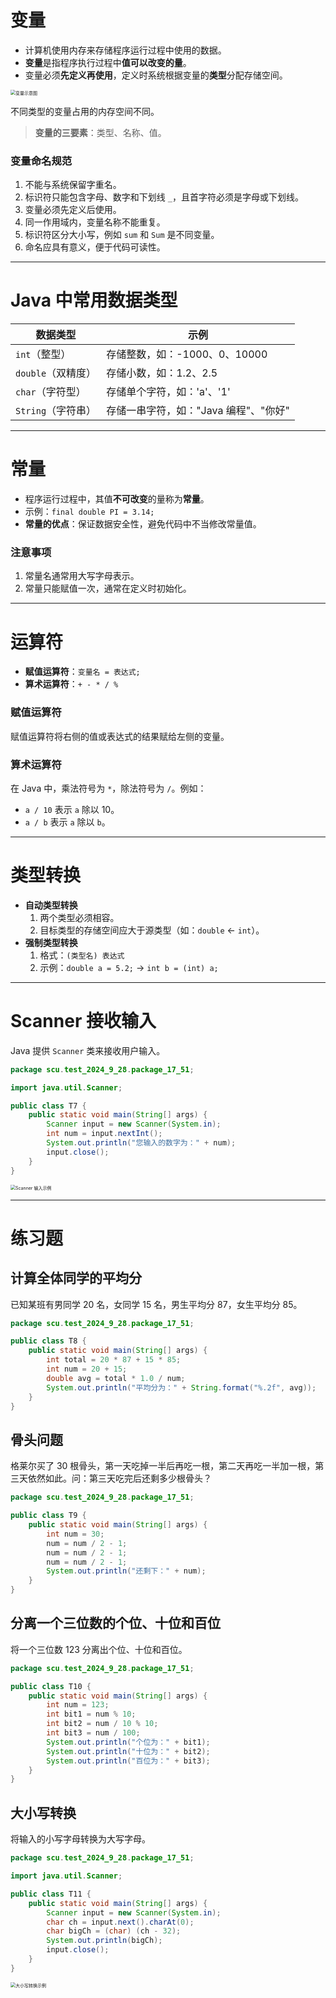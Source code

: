 # 变量

- 计算机使用内存来存储程序运行过程中使用的数据。
- **变量**是指程序执行过程中**值可以改变的量**。
- 变量必须**先定义再使用**，定义时系统根据变量的**类型**分配存储空间。

<img src="https://leafalice-image.oss-cn-hangzhou.aliyuncs.com/img/image-20240928174822201.png" alt="变量示意图" style="zoom:50%;" />

不同类型的变量占用的内存空间不同。

> **变量的三要素**：类型、名称、值。

### 变量命名规范

1. 不能与系统保留字重名。
2. 标识符只能包含字母、数字和下划线 `_`，且首字符必须是字母或下划线。
3. 变量必须先定义后使用。
4. 同一作用域内，变量名称不能重复。
5. 标识符区分大小写，例如 `sum` 和 `Sum` 是不同变量。
6. 命名应具有意义，便于代码可读性。

---

# Java 中常用数据类型

| 数据类型           | 示例                                  |
| ------------------ | ------------------------------------- |
| `int`（整型）      | 存储整数，如：-1000、0、10000         |
| `double`（双精度） | 存储小数，如：1.2、2.5                |
| `char`（字符型）   | 存储单个字符，如：'a'、'1'            |
| `String`（字符串） | 存储一串字符，如："Java 编程"、"你好" |

---

# 常量

- 程序运行过程中，其值**不可改变**的量称为**常量**。
- 示例：`final double PI = 3.14;`
- **常量的优点**：保证数据安全性，避免代码中不当修改常量值。

### 注意事项

1. 常量名通常用大写字母表示。
2. 常量只能赋值一次，通常在定义时初始化。

---

# 运算符

- **赋值运算符**：`变量名 = 表达式;`
- **算术运算符**：`+ - * / %`

### 赋值运算符

赋值运算符将右侧的值或表达式的结果赋给左侧的变量。

### 算术运算符

在 Java 中，乘法符号为 `*`，除法符号为 `/`。例如：

- `a / 10` 表示 `a` 除以 10。
- `a / b` 表示 `a` 除以 `b`。

---

# 类型转换

- **自动类型转换**
  1. 两个类型必须相容。
  2. 目标类型的存储空间应大于源类型（如：`double` ← `int`）。
- **强制类型转换**
  1. 格式：`(类型名) 表达式`
  2. 示例：`double a = 5.2;` → `int b = (int) a;`

---

# Scanner 接收输入

Java 提供 `Scanner` 类来接收用户输入。

```java
package scu.test_2024_9_28.package_17_51;

import java.util.Scanner;

public class T7 {
    public static void main(String[] args) {
        Scanner input = new Scanner(System.in);
        int num = input.nextInt();
        System.out.println("您输入的数字为：" + num);
        input.close();
    }
}
```

<img src="https://leafalice-image.oss-cn-hangzhou.aliyuncs.com/img/image-20240928191655283.png" alt="Scanner 输入示例" style="zoom:50%;" />

---

# 练习题

## 计算全体同学的平均分

已知某班有男同学 20 名，女同学 15 名，男生平均分 87，女生平均分 85。

```java
package scu.test_2024_9_28.package_17_51;

public class T8 {
    public static void main(String[] args) {
        int total = 20 * 87 + 15 * 85;
        int num = 20 + 15;
        double avg = total * 1.0 / num;
        System.out.println("平均分为：" + String.format("%.2f", avg));
    }
}
```

## 骨头问题

格莱尔买了 30 根骨头，第一天吃掉一半后再吃一根，第二天再吃一半加一根，第三天依然如此。问：第三天吃完后还剩多少根骨头？

```java
package scu.test_2024_9_28.package_17_51;

public class T9 {
    public static void main(String[] args) {
        int num = 30;
        num = num / 2 - 1;
        num = num / 2 - 1;
        num = num / 2 - 1;
        System.out.println("还剩下：" + num);
    }
}
```

## 分离一个三位数的个位、十位和百位

将一个三位数 123 分离出个位、十位和百位。

```java
package scu.test_2024_9_28.package_17_51;

public class T10 {
    public static void main(String[] args) {
        int num = 123;
        int bit1 = num % 10;
        int bit2 = num / 10 % 10;
        int bit3 = num / 100;
        System.out.println("个位为：" + bit1);
        System.out.println("十位为：" + bit2);
        System.out.println("百位为：" + bit3);
    }
}
```

## 大小写转换

将输入的小写字母转换为大写字母。

```java
package scu.test_2024_9_28.package_17_51;

import java.util.Scanner;

public class T11 {
    public static void main(String[] args) {
        Scanner input = new Scanner(System.in);
        char ch = input.next().charAt(0);
        char bigCh = (char) (ch - 32);
        System.out.println(bigCh);
        input.close();
    }
}
```

<img src="https://leafalice-image.oss-cn-hangzhou.aliyuncs.com/img/image-20240928194812285.png" alt="大小写转换示例" style="zoom:50%;" />

